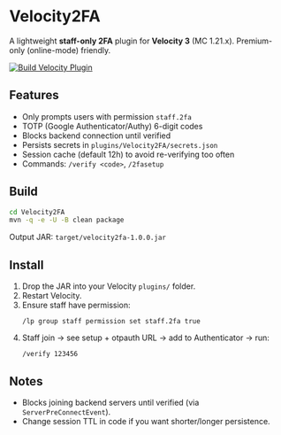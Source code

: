 # Velocity2FA

A lightweight **staff-only 2FA** plugin for **Velocity 3** (MC 1.21.x). Premium-only (online-mode) friendly.

[![Build Velocity Plugin](https://github.com/Queazified-co-uk/2-factor/actions/workflows/build.yml/badge.svg)](https://github.com/Queazified-co-uk/2-factor/actions/workflows/build.yml)

## Features
- Only prompts users with permission `staff.2fa`
- TOTP (Google Authenticator/Authy) 6-digit codes
- Blocks backend connection until verified
- Persists secrets in `plugins/Velocity2FA/secrets.json`
- Session cache (default 12h) to avoid re-verifying too often
- Commands: `/verify <code>`, `/2fasetup`

## Build
```bash
cd Velocity2FA
mvn -q -e -U -B clean package
```
Output JAR: `target/velocity2fa-1.0.0.jar`

## Install
1. Drop the JAR into your Velocity `plugins/` folder.
2. Restart Velocity.
3. Ensure staff have permission:
   ```
   /lp group staff permission set staff.2fa true
   ```
4. Staff join → see setup + otpauth URL → add to Authenticator → run:
   ```
   /verify 123456
   ```

## Notes
- Blocks joining backend servers until verified (via `ServerPreConnectEvent`).
- Change session TTL in code if you want shorter/longer persistence.
